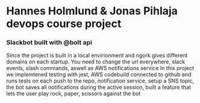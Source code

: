# Hannes Holmlund & Jonas Pihlaja devops course project
### Slackbot built with @bolt api
Since the project is built in a local envirionment and ngork gives different domains on each startup. You need to change the url everywhere, slack events, slash commands, aswell as AWS notifications service
In this project we implemtened testing with jest, AWS codebuild connected to github and runs tests on each push to the repo, notification service, setup a SNS topic, the bot saves all notifications during the active session, built a feature that lets the user play rock, paper, scissors against the bot

